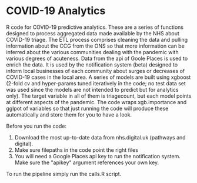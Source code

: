 # COVID-19 Analytics
R code for COVID-19 predictive analytics.
These are a series of functions designed to process aggregated data made available by the NHS about COVID-19 triage.
The ETL process comprises cleaning the data and pulling information about the CCG from the ONS so that more information can be inferred about the various communities dealing with the pandemic with various degrees of acuteness. 
Data from the api of Goole Places is used to enrich the data. It is used by the notification system (beta) designed to inform local businesses of each community about surges or decreases of COVID-19 cases in the local area. 
A series of models are built using xgboost (2-fold cv and hyper-params tuned iteratively in the code; no test data set was used since the models are not intended to predict but for analytics only). The target variable in all of them is triagecount, but each model points at different aspects of the pandemic. The code wraps xgb.importance and gglpot of variables so that just running the code will produce these automatically and store them for you to have a look.

Before you run the code:
1) Download the most up-to-date data from nhs.digital.uk (pathways and digital).
2) Make sure filepaths in the code point the right files
3) You will need a Google Places api key to run the notification system. Make sure the "apikey" argument references your own key.

To run the pipeline simply run the calls.R script.
